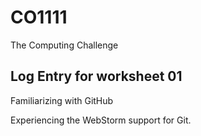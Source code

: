 # CO1111
The Computing Challenge

## Log Entry for worksheet 01
Familiarizing with GitHub

Experiencing the WebStorm support for Git.
